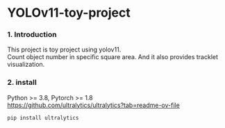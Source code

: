 YOLOv11-toy-project
===================

### 1. Introduction
This project is toy project using yolov11.   
Count object number in specific square area.
And it also provides tracklet visualization.

### 2. install
Python >= 3.8, Pytorch >= 1.8    
https://github.com/ultralytics/ultralytics?tab=readme-ov-file
```
pip install ultralytics
```
